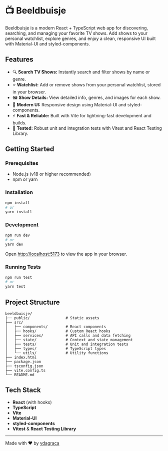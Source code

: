 # 📺 Beeldbuisje

Beeldbuisje is a modern React + TypeScript web app for discovering, searching, and managing your favorite TV shows. Add shows to your personal watchlist, explore genres, and enjoy a clean, responsive UI built with Material-UI and styled-components.

## Features

- 🔍 **Search TV Shows:** Instantly search and filter shows by name or genre.
- ⭐ **Watchlist:** Add or remove shows from your personal watchlist, stored in your browser.
- 🖼️ **Show Details:** View detailed info, genres, and images for each show.
- 🎨 **Modern UI:** Responsive design using Material-UI and styled-components.
- ⚡ **Fast & Reliable:** Built with Vite for lightning-fast development and builds.
- 🧪 **Tested:** Robust unit and integration tests with Vitest and React Testing Library.

## Getting Started

### Prerequisites

- Node.js (v18 or higher recommended)
- npm or yarn

### Installation

```bash
npm install
# or
yarn install
```

### Development

```bash
npm run dev
# or
yarn dev
```

Open [http://localhost:5173](http://localhost:5173) to view the app in your browser.

### Running Tests

```bash
npm run test
# or
yarn test
```

## Project Structure

```
beeldbuisje/
├── public/                # Static assets
├── src/
│   ├── components/        # React components
│   ├── hooks/             # Custom React hooks
│   ├── services/          # API calls and data fetching
│   ├── state/             # Context and state management
│   ├── tests/             # Unit and integration tests
│   ├── types/             # TypeScript types
│   └── utils/             # Utility functions
├── index.html
├── package.json
├── tsconfig.json
├── vite.config.ts
└── README.md
```

## Tech Stack

- **React** (with hooks)
- **TypeScript**
- **Vite**
- **Material-UI**
- **styled-components**
- **Vitest** & **React Testing Library**

---

Made with ❤️ by [vdagraca](https://github.com/vdagraca)
